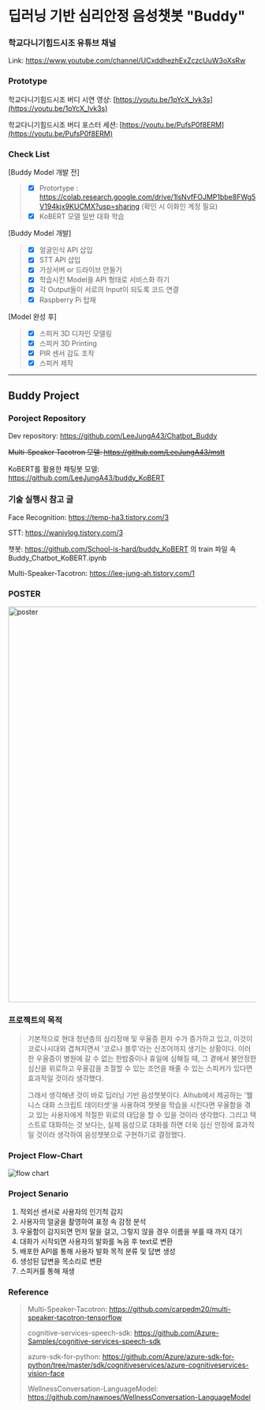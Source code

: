 # 딥러닝 기반 심리안정 음성챗봇 "Buddy"

### 학교다니기힘드시조 유튜브 채널
Link: https://www.youtube.com/channel/UCxddhezhExZczcUuW3oXsRw

### Prototype
학교다니기힘드시조 버디 시연 영상: [https://youtu.be/1pYcX_lvk3s](https://youtu.be/1pYcX_lvk3s) 

학교다니기힘드시조 버디 포스터 세션: [https://youtu.be/PufsP0f8ERM](https://youtu.be/PufsP0f8ERM)

### Check List
[Buddy Model 개발 전]
> - [x] Protortype : https://colab.research.google.com/drive/1lsNvfFOJMP1bbe8FWg5V194kjx9KUCMX?usp=sharing (확인 시 이화인 계정 필요)
> - [x] KoBERT 모델 일반 대화 학습

[Buddy Model 개발]
> - [x] 얼굴인식 API 삽입
> - [x] STT API 삽입
> - [x] 가상서버 or 드라이브 만들기
> - [x] 학습시킨 Model을 API 형태로 서비스화 하기
> - [x] 각 Output들이 서로의 Input이 되도록 코드 연결 
> - [x] Raspberry Pi 탑재

[Model 완성 후]
> - [x] 스피커 3D 디자인 모델링
> - [x] 스피커 3D Printing
> - [x] PIR 센서 감도 조작
> - [x] 스피커 제작

---
Buddy Project
----------------------

### Poroject Repository

Dev repository: https://github.com/LeeJungA43/Chatbot_Buddy

~~Multi-Speaker Tacotron 모델: https://github.com/LeeJungA43/mstt~~

KoBERT를 활용한 채팅봇 모델: https://github.com/LeeJungA43/buddy_KoBERT

### 기술 실행시 참고 글

Face Recognition: https://temp-ha3.tistory.com/3 

STT: https://wanivlog.tistory.com/3 

챗봇: https://github.com/School-is-hard/buddy_KoBERT 의 train 파일 속 Buddy_Chatbot_KoBERT.ipynb

Multi-Speaker-Tacotron: https://lee-jung-ah.tistory.com/1

### POSTER

<img src="/img/poster.jpg" width="800px" title="px(픽셀) 크기 설정" alt="poster"></img><br/>

### 프로젝트의 목적

>기본적으로 현대 청년층의 심리장애 및 우울증 환자 수가 증가하고 있고, 이것이 코로나시대와 겹쳐지면서 '코로나 블루'라는 신조어까지 생기는 상황이다. 이러한 우울증이 병원에 갈 수 없는 한밤중이나 휴일에 심해질 때, 그 곁에서 불안정한 심신을 위로하고 우울감을 조절할 수 있는 조언을 해줄 수 있는 스피커가 있다면 효과적일 것이라 생각했다.
>
>그래서 생각해낸 것이 바로 딥러닝 기반 음성챗봇이다. AIhub에서 제공하는 '웰니스 대화 스크립트 데이터셋'을 사용하여 챗봇을 학습을 시킨다면 우울함을 겪고 있는 사용자에게 적절한 위로의 대답을 할 수 있을 것이라 생각했다. 그리고 텍스트로 대화하는 것 보다는, 실제 음성으로 대화를 하면 더욱 심신 안정에 효과적일 것이라 생각하여 음성챗봇으로 구현하기로 결정했다.


### Project Flow-Chart

![flow chart](https://user-images.githubusercontent.com/71166763/141738959-5dc92f7a-6696-40f0-9993-933294fa39d8.jpg)


### Project Senario

1. 적외선 센서로 사용자의 인기척 감지
2. 사용자의 얼굴을 촬영하여 표정 속 감정 분석
3. 우울함이 감지되면 먼저 말을 걸고, 그렇지 않을 경우 이름을 부를 때 까지 대기
4. 대화가 시작되면 사용자의 발화를 녹음 후 text로 변환
5. 배포한 API를 통해 사용자 발화 목적 분류 및 답변 생성
6. 생성된 답변을 목소리로 변환
7. 스피커를 통해 재생

### Reference

>Multi-Speaker-Tacotron: https://github.com/carpedm20/multi-speaker-tacotron-tensorflow
>
>cognitive-services-speech-sdk: https://github.com/Azure-Samples/cognitive-services-speech-sdk
>
>azure-sdk-for-python: https://github.com/Azure/azure-sdk-for-python/tree/master/sdk/cognitiveservices/azure-cognitiveservices-vision-face
>
>WellnessConversation-LanguageModel: https://github.com/nawnoes/WellnessConversation-LanguageModel


